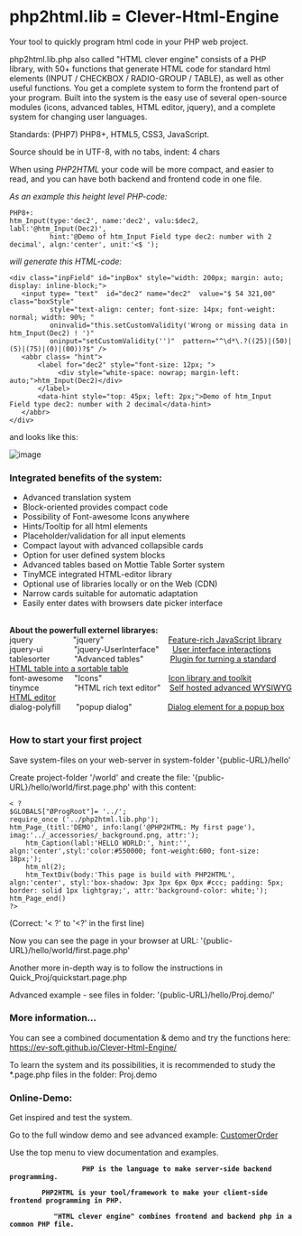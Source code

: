 # php2html.lib = Clever-Html-Engine
Your tool to quickly program html code in your PHP web project.

php2html.lib.php also called "HTML clever engine" consists of a PHP library, with 50+ functions that generate HTML code for standard html elements (INPUT / CHECKBOX / RADIO-GROUP / TABLE), as well as other useful functions.
You get a complete system to form the frontend part of your program.
Built into the system is the easy use of several open-source modules (icons, advanced tables, HTML editor, jquery), and a complete system for changing user languages.	

Standards: (PHP7) PHP8+, HTML5, CSS3, JavaScript.

Source should be in UTF-8, with no tabs, indent: 4 chars

When using <i>PHP2HTML</i> your code will be more compact, and easier to read, and you can have both backend and frontend code in one file.

<i>As an example this height level PHP-code:</i>

	PHP8+:
    htm_Input(type:'dec2', name:'dec2', valu:$dec2, labl:'@htm_Input(Dec2)',
              hint:'@Demo of htm_Input Field type dec2: number with 2 decimal', algn:'center', unit:'<$ ');


<i>will generate this HTML-code:</i>

    <div class="inpField" id="inpBox" style="width: 200px; margin: auto; display: inline-block;">
       <input type= "text"  id="dec2" name="dec2"  value="$ 54 321,00"  class="boxStyle"
              style="text-align: center; font-size: 14px; font-weight: normal; width: 90%; " 
              oninvalid="this.setCustomValidity('Wrong or missing data in htm_Input(Dec2) ! ')" 
              oninput="setCustomValidity('')"  pattern="^\d*\.?((25)|(50)|(5)|(75)|(0)|(00))?$" />
       <abbr class= "hint">
           <label for="dec2" style="font-size: 12px; ">
                <div style="white-space: nowrap; margin-left:   auto;">htm_Input(Dec2)</div>
           </label>
           <data-hint style="top: 45px; left: 2px;">Demo of htm_Input Field type dec2: number with 2 decimal</data-hint>
       </abbr>
    </div>

and looks like this:

![image](https://user-images.githubusercontent.com/21997911/131254454-3198a243-a1c3-4238-abe7-2fe46b232fc0.png)


<h3><b>Integrated benefits of the system:</b></h3>
<ul>
<li>Advanced translation system</li>
<li>Block-oriented provides compact code</li>
<li>Possibility of Font-awesome Icons anywhere</li>
<li>Hints/Tooltip for all html elements</li>
<li>Placeholder/validation for all input elements</li>
<li>Compact layout with advanced collapsible cards</li>
<li>Option for user defined system blocks</li>
<li>Advanced tables based on Mottie Table Sorter system</li>
<li>TinyMCE integrated HTML-editor library</li>
<li>Optional use of libraries locally or on the Web (CDN)</li>
<li>Narrow cards suitable for automatic adaptation</li>
<li>Easily enter dates with browsers date picker interface</li>
</ul>


<br><strong>About the powerfull externel libraryes:</strong><br>
jquery&nbsp; &nbsp; &nbsp; &nbsp; &nbsp; &nbsp; &nbsp; &nbsp; &nbsp; "jquery" &nbsp; &nbsp; &nbsp; &nbsp; &nbsp; &nbsp; &nbsp; &nbsp; &nbsp; &nbsp; &nbsp; &nbsp; &nbsp; &nbsp; <a title="More about the system..." href="https://jquery.com/" target="_blank" rel="noopener">Feature-rich JavaScript library</a><br>
jquery-ui&nbsp; &nbsp; &nbsp; &nbsp; &nbsp; &nbsp; &nbsp; "jquery-UserInterface"&nbsp; &nbsp; &nbsp; <a title="More about the system..." href="https://jqueryui.com/" target="_blank" rel="noopener">User interface interactions</a><br>
tablesorter&nbsp; &nbsp; &nbsp; &nbsp; &nbsp; &nbsp;"Advanced tables"&nbsp; &nbsp; &nbsp; &nbsp; &nbsp; &nbsp; <a title="More about the system..." href="https://mottie.github.io/tablesorter/docs/" target="_blank" rel="noopener">Plugin for turning a standard HTML table into a sortable table</a><br>
font-awesome&nbsp; &nbsp; &nbsp;"Icons"&nbsp; &nbsp; &nbsp; &nbsp; &nbsp; &nbsp; &nbsp; &nbsp; &nbsp; &nbsp; &nbsp; &nbsp; &nbsp; &nbsp; &nbsp; <a title="More about the system..." href="https://fontawesome.com/" target="_blank" rel="noopener">Icon library and toolkit</a><br>
tinymce&nbsp; &nbsp; &nbsp; &nbsp; &nbsp; &nbsp; &nbsp; &nbsp; "HTML rich text editor"&nbsp; &nbsp; <a title="More about the system..." href="https://www.tiny.cloud/" target="_blank" rel="noopener">Self hosted advanced WYSIWYG HTML editor</a><br>
dialog-polyfill&nbsp; &nbsp; &nbsp; &nbsp;"popup dialog"&nbsp; &nbsp; &nbsp; &nbsp; &nbsp; &nbsp; &nbsp; &nbsp; <a title="More about the system..." href="https://github.com/GoogleChrome/dialog-polyfill" target="_blank" rel="noopener">Dialog element for a popup box</a><br><br>



<h3><b>How to start your first project</b></h3>

Save system-files on your web-server in system-folder '{public-URL}/hello'

Create project-folder '/world' and create the file: '{public-URL}/hello/world/first.page.php' with this content:
<pre><code>< ? 
$GLOBALS["ØProgRoot"]= '../';
require_once ('../php2html.lib.php');
htm_Page_(titl:'DEMO', info:lang('@PHP2HTML: My first page'), imag:'../_accessories/_background.png, attr:');
    htm_Caption(labl:'HELLO WORLD:', hint:'', algn:'center',styl:'color:#550000; font-weight:600; font-size: 18px;');
    htm_nl(2);
    htm_TextDiv(body:'This page is build with PHP2HTML', algn:'center', styl:'box-shadow: 3px 3px 6px 0px #ccc; padding: 5px; border: solid 1px lightgray;', attr:'background-color: white;');
htm_Page_end()
?>
</code></pre>
(Correct: '< ?' to '<?' in the first line)

Now you can see the page in your browser at URL: '{public-URL}/hello/world/first.page.php'

Another more in-depth way is to follow the instructions in Quick_Proj/quickstart.page.php

Advanced example - see files in folder: '{public-URL}/hello/Proj.demo/'
 
<h3><b>More information...</b></h3>

You can see a combined documentation & demo and try the functions here: https://ev-soft.github.io/Clever-Html-Engine/

To learn the system and its possibilities, it is recommended to study the *.page.php files in the folder: Proj.demo

<h3><b>Online-Demo:</b></h3>

Get inspired and test the system.

Go to the full window demo and see advanced example: [CustomerOrder](https://ev-soft.work/p2h/v1.4.x/Proj.demo/CustomerOrder.page.php)

Use the top menu to view documentation and examples.

<p style="text-align: center;"><b>

                      PHP is the language to make server-side backend programming.

            PHP2HTML is your tool/framework to make your client-side frontend programming in PHP.
     		
               "HTML clever engine" combines frontend and backend php in a common PHP file.

</b></p>
